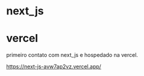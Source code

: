 # next_js
# vercel

primeiro contato com next_js e hospedado na vercel.

https://next-js-avw7ap2vz.vercel.app/
